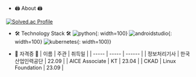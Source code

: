- 🖨️ About 🖨️

[![Solved.ac Profile](http://mazassumnida.wtf/api/v2/generate_badge?boj=qmdlrhdfyd)](https://solved.ac/qmdlrhdfyd/)  

- 🛠️ Technology Stack 🛠️
![python](https://github.com/kimlohen/kimlohen/assets/30362867/b2d277b1-4a30-4a21-9fa9-964f80e03807){: width=100}
![androidstudio](https://github.com/kimlohen/kimlohen/assets/30362867/5d16448c-6275-4a57-9c86-2cb186635555){: width=100}
![kubernetes](https://github.com/kimlohen/kimlohen/assets/30362867/5a8818f4-0f2f-4a5e-92e2-b1fec11358be){: width=100)}

- 📄 자격증 📄
| 이름 | 주관 | 취득일 |
| ----- | ----- | ------ |
| 정보처리기사 | 한국산업인력공단 | 22.09 |
| AICE Associate | KT | 23.04 |
| CKAD | Linux Foundation | 23.09 |

<!--
**kimlohen/kimlohen** is a ✨ _special_ ✨ repository because its `README.md` (this file) appears on your GitHub profile.

Here are some ideas to get you started:

- 🔭 I’m currently working on ...
- 🌱 I’m currently learning ...
- 👯 I’m looking to collaborate on ...
- 🤔 I’m looking for help with ...
- 💬 Ask me about ...
- 📫 How to reach me: ...
- 😄 Pronouns: ...
- ⚡ Fun fact: ...
-->
